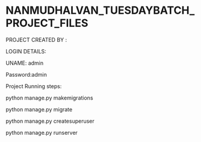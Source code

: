 # NANMUDHALVAN_TUESDAYBATCH_PROJECT_FILES

PROJECT CREATED BY : 



LOGIN DETAILS:


UNAME: admin


Password:admin


Project Running steps:

python manage.py makemigrations

python manage.py migrate

python manage.py createsuperuser

python manage.py runserver
